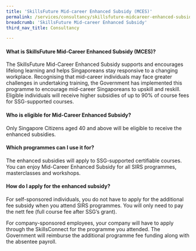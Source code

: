 ```yaml
---
title: 'SkillsFuture Mid-career Enhanced Subsidy (MCES)'
permalink: /services/consultancy/skillsfuture-midcareer-enhanced-subsidy/
breadcrumb: 'SkillsFuture Mid-career Enhanced Subsidy'
third_nav_title: Consultancy

---
```



<h4>What is SkillsFuture Mid-Career Enhanced Subsidy (MCES)?</h4>

<p>The SkillsFuture Mid-Career Enhanced Subsidy supports and encourages lifelong learning and helps Singaporeans stay responsive to a changing workplace. 
Recognising that mid-career individuals may face greater challenges in undertaking training, the Government has implemented this programme to encourage 
mid-career Singaporeans to upskill and reskill. 
Eligible individuals will receive higher subsidies of up to 90% of course fees for SSG-supported courses.</p>

<h4>Who is eligible for Mid-Career Enhanced Subsidy?</h4>
<p>Only  Singapore  Citizens  aged  40  and  above  will  be  eligible  to  receive  the enhanced subsidies.</p>

<h4>Which programmes can I use it for?</h4>
<p>The  enhanced  subsidies  will  apply  to SSG-supported certifiable courses. You can enjoy Mid-Career Enhanced Subsidy for all SIRS programmes, masterclasses 
and workshops.</p>

<h4>How do I apply for the enhanced subsidy?</h4>
<p>For self-sponsored individuals, you do not have to apply for the additional fee subsidy when you attend SIRS programmes. You will only need to pay the nett fee 
(full course fee after SSG’s grant).</p>

<p>For company-sponsored employees, your company will have to apply through the SkillsConnect for the programme you attended. The Government will reimburse the additional 
programme fee funding along with the absentee payroll.</p>
